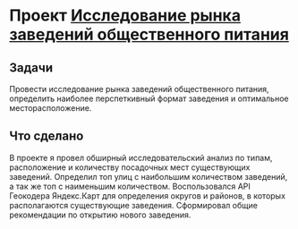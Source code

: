 # Проект <a href="https://nbviewer.jupyter.org/github/mogfl/Projects/blob/master/08.%20%D0%98%D1%81%D1%81%D0%BB%D0%B5%D0%B4%D0%BE%D0%B2%D0%B0%D0%BD%D0%B8%D0%B5%20%D1%80%D1%8B%D0%BD%D0%BA%D0%B0%20%D0%B7%D0%B0%D0%B2%D0%B5%D0%B4%D0%B5%D0%BD%D0%B8%D0%B9%20%D0%BE%D0%B1%D1%89%D0%B5%D1%81%D1%82%D0%B2%D0%B5%D0%BD%D0%BD%D0%BE%D0%B3%D0%BE%20%D0%BF%D0%B8%D1%82%D0%B0%D0%BD%D0%B8%D1%8F/%D0%98%D1%81%D1%81%D0%BB%D0%B5%D0%B4%D0%BE%D0%B2%D0%B0%D0%BD%D0%B8%D0%B5%20%D1%80%D1%8B%D0%BD%D0%BA%D0%B0%20%D0%B7%D0%B0%D0%B2%D0%B5%D0%B4%D0%B5%D0%BD%D0%B8%D0%B9%20%D0%BE%D0%B1%D1%89%D0%B5%D1%81%D1%82%D0%B2%D0%B5%D0%BD%D0%BD%D0%BE%D0%B3%D0%BE%20%D0%BF%D0%B8%D1%82%D0%B0%D0%BD%D0%B8%D1%8F.ipynb"> Исследование рынка заведений общественного питания</a>
 ## Задачи
Провести исследование рынка заведений общественного питания, определить наиболее перспеткивный формат заведения и оптимальное месторасположение.

 ## Что сделано
В проекте я провел обширный исследовательский анализ по типам, расположение и количеству посадочных мест существующих заведений. Определил топ улиц с наибольшим количеством заведений, а так же топ с наименьшим количеством. Воспользовался API Геокодера Яндекс.Карт для определения округов и районов, в которых располагаются существующие заведения. Сформировал общие рекомендации по открытию нового заведения. 
